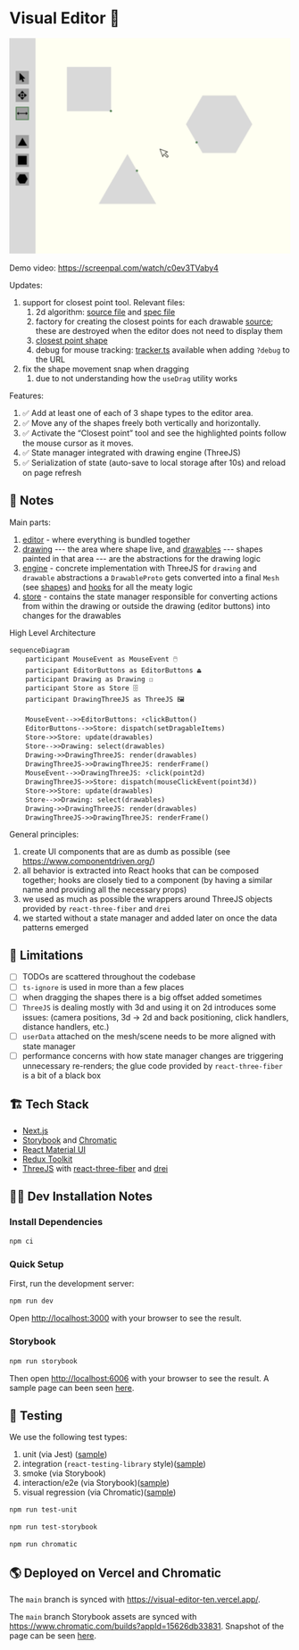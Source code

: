 # Visual Editor 📐

<img src="./doc/img/app-sketch.png" alt="low fi sketch of the app">

Demo video: https://screenpal.com/watch/c0ev3TVaby4

Updates:

1. support for closest point tool. Relevant files:
    1. 2d algorithm: [source file](src/components/drawing/closest-point/index.ts)
       and [spec file](src/components/drawing/closest-point/unit.spec.ts)
    2. factory for creating the closest points for each
       drawable [source](./src/components/engine/drawable/smart-shapes/closest-point);
       these are destroyed when the editor does not need to display them
    3. [closest point shape](src/components/engine/drawable/smart-shapes/closest-point/closest-point.tsx)
    4. debug for mouse tracking: [tracker.ts](src/components/engine/drawable/smart-shapes/tracker.tsx) available when
       adding `?debug` to the URL
2. fix the shape movement snap when dragging
    1. due to not understanding how the `useDrag` utility works

Features:

1. ✅ Add at least one of each of 3 shape types to the editor area.
2. ✅ Move any of the shapes freely both vertically and horizontally.
3. ✅ Activate the “Closest point” tool and see the highlighted points follow the mouse cursor as it moves.
4. ✅ State manager integrated with drawing engine (ThreeJS)
5. ✅ Serialization of state (auto-save to local storage after 10s) and reload on page refresh

## 📝 Notes

Main parts:

1. [editor](./src/components/editor/index.tsx) - where everything is bundled together
2. [drawing](src/components/drawing) --- the area where shape live,
   and [drawables](src/components/engine/drawable/hooks)
   --- shapes painted in that area --- are the abstractions for the drawing logic
3. [engine](./src/components/engine) - concrete implementation with ThreeJS for `drawing` and `drawable` abstractions
   a `DrawableProto` gets converted into a final `Mesh` (see [shapes](./src/components/engine/drawable/shapes))
   and [hooks](./src/components/engine/drawable/hooks) for all the meaty logic
4. [store](./src/store/slices/drawables.tsx) - contains the state manager responsible for converting actions from within
   the drawing
   or outside the drawing (editor buttons) into changes for the drawables

High Level Architecture

```mermaid
sequenceDiagram
    participant MouseEvent as MouseEvent 🖱️
    participant EditorButtons as EditorButtons ⏏️
    participant Drawing as Drawing ☐
    participant Store as Store 🗄️
    participant DrawingThreeJS as ThreeJS 🖼️
   
    MouseEvent-->>EditorButtons: ⚡clickButton() 
    EditorButtons-->>Store: dispatch(setDragableItems)
    Store->>Store: update(drawables)
    Store-->>Drawing: select(drawables)
    Drawing->>DrawingThreeJS: render(drawables)
    DrawingThreeJS->>DrawingThreeJS: renderFrame()
    MouseEvent-->>DrawingThreeJS: ⚡click(point2d)
    DrawingThreeJS->>Store: dispatch(mouseClickEvent(point3d))
    Store->>Store: update(drawables)
    Store-->>Drawing: select(drawables)
    Drawing->>DrawingThreeJS: render(drawables)
    DrawingThreeJS->>DrawingThreeJS: renderFrame()
```

General principles:

1. create UI components that are as dumb as possible (see https://www.componentdriven.org/)
2. all behavior is extracted into React hooks that can be composed together;
   hooks are closely tied to a component (by having a similar name and providing all the necessary props)
3. we used as much as possible the wrappers around ThreeJS objects provided by `react-three-fiber` and `drei`
4. we started without a state manager and added later on once the data patterns emerged

## 🚧 Limitations

- [ ] TODOs are scattered throughout the codebase
- [ ] `ts-ignore` is used in more than a few places
- [ ] when dragging the shapes there is a big offset added sometimes
- [ ] `ThreeJS` is dealing mostly with 3d and using it on 2d introduces some issues:
  (camera positions, 3d -> 2d and back positioning, click handlers, distance handlers, etc.)
- [ ] `userData` attached on the mesh/scene needs to be more aligned with state manager
- [ ] performance concerns with how state manager changes are triggering unnecessary re-renders;
  the glue code provided by `react-three-fiber` is a bit of a black box

## 🏗️ Tech Stack

- [Next.js](https://nextjs.org/)
- [Storybook](https://storybook.js.org/) and [Chromatic](https://www.chromatic.com/)
- [React Material UI](https://material-ui.com/)
- [Redux Toolkit](https://redux-toolkit.js.org/)
- [ThreeJS](https://threejs.org/)
  with [react-three-fiber](https://docs.pmnd.rs/react-three-fiber/getting-started/introduction)
  and [drei](https://github.com/pmndrs/drei)

## 🧑‍💻 Dev Installation Notes

### Install Dependencies

```bash
npm ci
```

### Quick Setup

First, run the development server:

```bash
npm run dev
```

Open [http://localhost:3000](http://localhost:3000) with your browser to see the result.

### Storybook

```bash
npm run storybook
```

Then open [http://localhost:6006](http://localhost:6006) with your browser to see the result.
A sample page can been seen [here](./doc/img/storybook/library.png).

## 🤖 Testing

We use the following test types:

1. unit (via Jest) ([sample](./src/components/engine/drawing/unit.spec.tsx))
2. integration (`react-testing-library` style)([sample](./src/components/engine/drawing/unit.spec.tsx))
3. smoke (via Storybook)
4. interaction/e2e (via Storybook)([sample](./src/components/editor-buttons/component.stories.tsx))
5. visual regression (via Chromatic)([sample](./doc/img/storybook/visual-regression.png))

```bash
npm run test-unit
```

```bash
npm run test-storybook
```

```bash
npm run chromatic
```

## 🌎 Deployed on Vercel and Chromatic

The `main` branch is synced with https://visual-editor-ten.vercel.app/.

The `main` branch Storybook assets are synced with https://www.chromatic.com/builds?appId=15626db33831.
Snapshot of the page can be seen [here](./doc/img/storybook/dashboard.png).